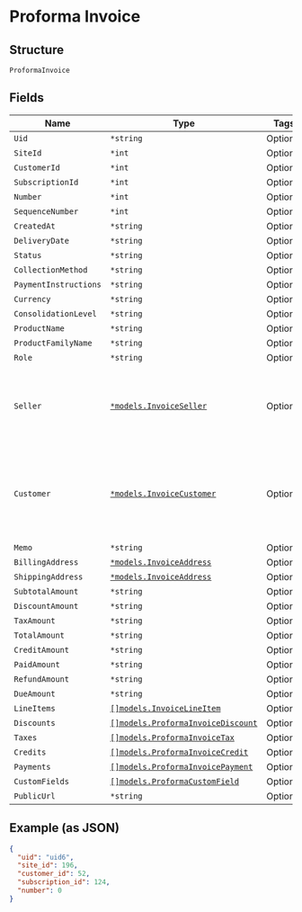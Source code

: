 
# Proforma Invoice

## Structure

`ProformaInvoice`

## Fields

| Name | Type | Tags | Description |
|  --- | --- | --- | --- |
| `Uid` | `*string` | Optional | - |
| `SiteId` | `*int` | Optional | - |
| `CustomerId` | `*int` | Optional | - |
| `SubscriptionId` | `*int` | Optional | - |
| `Number` | `*int` | Optional | - |
| `SequenceNumber` | `*int` | Optional | - |
| `CreatedAt` | `*string` | Optional | - |
| `DeliveryDate` | `*string` | Optional | - |
| `Status` | `*string` | Optional | - |
| `CollectionMethod` | `*string` | Optional | - |
| `PaymentInstructions` | `*string` | Optional | - |
| `Currency` | `*string` | Optional | - |
| `ConsolidationLevel` | `*string` | Optional | - |
| `ProductName` | `*string` | Optional | - |
| `ProductFamilyName` | `*string` | Optional | - |
| `Role` | `*string` | Optional | - |
| `Seller` | [`*models.InvoiceSeller`](../../doc/models/invoice-seller.md) | Optional | Information about the seller (merchant) listed on the masthead of the invoice. |
| `Customer` | [`*models.InvoiceCustomer`](../../doc/models/invoice-customer.md) | Optional | Information about the customer who is owner or recipient the invoiced subscription. |
| `Memo` | `*string` | Optional | - |
| `BillingAddress` | [`*models.InvoiceAddress`](../../doc/models/invoice-address.md) | Optional | - |
| `ShippingAddress` | [`*models.InvoiceAddress`](../../doc/models/invoice-address.md) | Optional | - |
| `SubtotalAmount` | `*string` | Optional | - |
| `DiscountAmount` | `*string` | Optional | - |
| `TaxAmount` | `*string` | Optional | - |
| `TotalAmount` | `*string` | Optional | - |
| `CreditAmount` | `*string` | Optional | - |
| `PaidAmount` | `*string` | Optional | - |
| `RefundAmount` | `*string` | Optional | - |
| `DueAmount` | `*string` | Optional | - |
| `LineItems` | [`[]models.InvoiceLineItem`](../../doc/models/invoice-line-item.md) | Optional | - |
| `Discounts` | [`[]models.ProformaInvoiceDiscount`](../../doc/models/proforma-invoice-discount.md) | Optional | - |
| `Taxes` | [`[]models.ProformaInvoiceTax`](../../doc/models/proforma-invoice-tax.md) | Optional | - |
| `Credits` | [`[]models.ProformaInvoiceCredit`](../../doc/models/proforma-invoice-credit.md) | Optional | - |
| `Payments` | [`[]models.ProformaInvoicePayment`](../../doc/models/proforma-invoice-payment.md) | Optional | - |
| `CustomFields` | [`[]models.ProformaCustomField`](../../doc/models/proforma-custom-field.md) | Optional | - |
| `PublicUrl` | `*string` | Optional | - |

## Example (as JSON)

```json
{
  "uid": "uid6",
  "site_id": 196,
  "customer_id": 52,
  "subscription_id": 124,
  "number": 0
}
```

